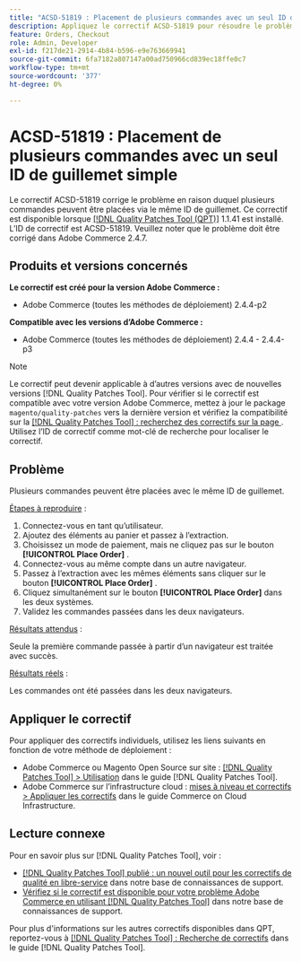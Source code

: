 ```yaml
---
title: "ACSD-51819 : Placement de plusieurs commandes avec un seul ID de guillemet simple"
description: Appliquez le correctif ACSD-51819 pour résoudre le problème Adobe Commerce en raison duquel plusieurs commandes peuvent être placées via le même ID de guillemet.
feature: Orders, Checkout
role: Admin, Developer
exl-id: f217de21-2914-4b84-b596-e9e763669941
source-git-commit: 6fa7182a807147a00ad750966cd839ec18ffe0c7
workflow-type: tm+mt
source-wordcount: '377'
ht-degree: 0%

---
```


# ACSD-51819 : Placement de plusieurs commandes avec un seul ID de guillemet simple

Le correctif ACSD-51819 corrige le problème en raison duquel plusieurs commandes peuvent être placées via le même ID de guillemet. Ce correctif est disponible lorsque [[!DNL Quality Patches Tool (QPT)]](/help/announcements/adobe-commerce-announcements/magento-quality-patches-released-new-tool-to-self-serve-quality-patches.md) 1.1.41 est installé. L’ID de correctif est ACSD-51819. Veuillez noter que le problème doit être corrigé dans Adobe Commerce 2.4.7.

## Produits et versions concernés

**Le correctif est créé pour la version Adobe Commerce :**

* Adobe Commerce (toutes les méthodes de déploiement) 2.4.4-p2

**Compatible avec les versions d’Adobe Commerce :**

* Adobe Commerce (toutes les méthodes de déploiement) 2.4.4 - 2.4.4-p3

>[!NOTE]
>
>Le correctif peut devenir applicable à d’autres versions avec de nouvelles versions [!DNL Quality Patches Tool]. Pour vérifier si le correctif est compatible avec votre version Adobe Commerce, mettez à jour le package `magento/quality-patches` vers la dernière version et vérifiez la compatibilité sur la [[!DNL Quality Patches Tool] : recherchez des correctifs sur la page ](https://experienceleague.adobe.com/tools/commerce-quality-patches/index.html). Utilisez l’ID de correctif comme mot-clé de recherche pour localiser le correctif.

## Problème

Plusieurs commandes peuvent être placées avec le même ID de guillemet.

<u>Étapes à reproduire</u> :

1. Connectez-vous en tant qu’utilisateur.
1. Ajoutez des éléments au panier et passez à l’extraction.
1. Choisissez un mode de paiement, mais ne cliquez pas sur le bouton **[!UICONTROL Place Order]** .
1. Connectez-vous au même compte dans un autre navigateur.
1. Passez à l’extraction avec les mêmes éléments sans cliquer sur le bouton **[!UICONTROL Place Order]** .
1. Cliquez simultanément sur le bouton **[!UICONTROL Place Order]** dans les deux systèmes.
1. Validez les commandes passées dans les deux navigateurs.

<u>Résultats attendus</u> :

Seule la première commande passée à partir d’un navigateur est traitée avec succès.

<u>Résultats réels</u> :

Les commandes ont été passées dans les deux navigateurs.

## Appliquer le correctif

Pour appliquer des correctifs individuels, utilisez les liens suivants en fonction de votre méthode de déploiement :

* Adobe Commerce ou Magento Open Source sur site : [[!DNL Quality Patches Tool] > Utilisation](https://experienceleague.adobe.com/docs/commerce-operations/tools/quality-patches-tool/usage.html) dans le guide [!DNL Quality Patches Tool].
* Adobe Commerce sur l’infrastructure cloud : [mises à niveau et correctifs > Appliquer les correctifs](https://experienceleague.adobe.com/docs/commerce-cloud-service/user-guide/develop/upgrade/apply-patches.html) dans le guide Commerce on Cloud Infrastructure.

## Lecture connexe

Pour en savoir plus sur [!DNL Quality Patches Tool], voir :

* [[!DNL Quality Patches Tool] publié : un nouvel outil pour les correctifs de qualité en libre-service](/help/announcements/adobe-commerce-announcements/magento-quality-patches-released-new-tool-to-self-serve-quality-patches.md) dans notre base de connaissances de support.
* [Vérifiez si le correctif est disponible pour votre problème Adobe Commerce en utilisant  [!DNL Quality Patches Tool]](/help/support-tools/patches-available-in-qpt-tool/check-patch-for-magento-issue-with-magento-quality-patches.md) dans notre base de connaissances de support.

Pour plus d&#39;informations sur les autres correctifs disponibles dans QPT, reportez-vous à [[!DNL Quality Patches Tool] : Recherche de correctifs](https://experienceleague.adobe.com/tools/commerce-quality-patches/index.html) dans le guide [!DNL Quality Patches Tool].
